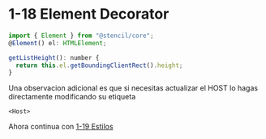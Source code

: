 # 1-18 Element Decorator

```jsx
import { Element } from "@stencil/core";
@Element() el: HTMLElement;

getListHeight(): number {
  return this.el.getBoundingClientRect().height;
}
```

Una observacion adicional es que si necesitas actualizar el HOST lo hagas directamente modificando su etiqueta

```text
<Host>
```

Ahora continua con [1-19 Estilos](1-19-estilos.md)
